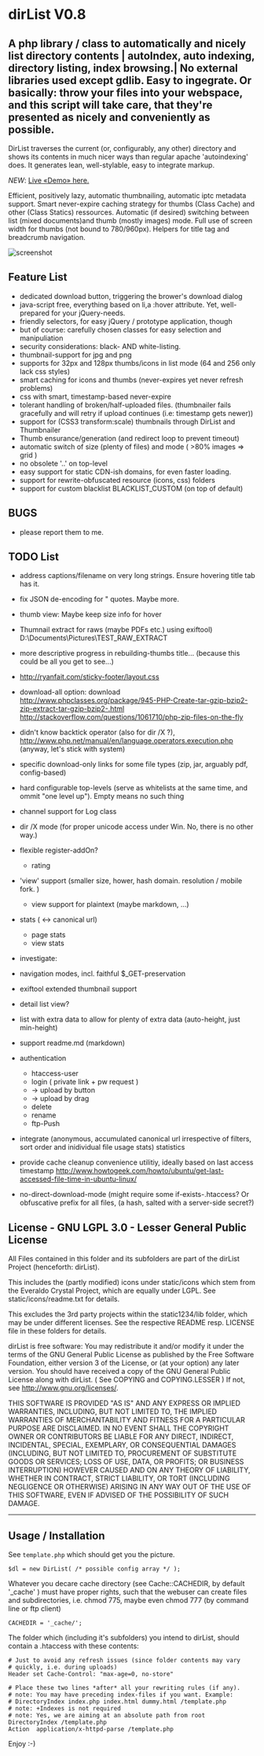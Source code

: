 dirList V0.8
================================

## A php library / class to automatically and nicely list directory contents | autoIndex, auto indexing, directory listing, index browsing.| No external libraries used except gdlib. Easy to ingegrate. Or basically: throw your files into your webspace, and this script will take care, that they're presented as nicely and conveniently as possible.

DirList traverses the current (or, configurably, any other) directory and shows its contents in much
nicer ways than regular apache 'autoindexing' does. It generates lean, well-stylable, easy to integrate markup.

*NEW*: [Live «Demo» here.](http://fotos.nocke.de/Sport/2012-06-11%20smart%20Beachtunier%20Hafencity%20Hamburg/)

Efficient, positively lazy, automatic thumbnailing, automatic iptc metadata support. Smart never-expire caching strategy for thumbs (Class Cache) and other (Class Statics) ressources. Automatic (if desired) switching between list (mixed documents)and thumb (mostly images) mode. Full use of screen width for thumbs (not bound to 780/960px). Helpers for title tag and breadcrumb navigation.

![screenshot](http://github.com/fran-kee/dirList/raw/master/screenshot.jpg)

## Feature List

* dedicated download button, triggering the brower's download dialog
* java-script free, everything based on li,a :hover attribute. Yet, well-prepared for your jQuery-needs.
* friendly selectors, for easy jQuery / prototype application, though
* but of course: carefully chosen classes for easy selection and manipuliation
* security considerations: black- AND white-listing.
* thumbnail-support for jpg and png
* supports for 32px and 128px thumbs/icons in list mode (64 and 256 only lack css styles)
* smart caching for icons and thumbs (never-expires yet never refresh problems)
* css with smart, timestamp-based never-expire
* tolerant handling of broken/half-uploaded files. (thumbnailer fails gracefully and will retry if upload continues (i.e: timestamp gets newer))
* support for (CSS3 transform:scale) thumbnails through DirList and Thumbnailer
* Thumb ensurance/generation (and redirect loop to prevent timeout)
* automatic switch of size (plenty of files) and mode ( >80% images => grid )
* no obsolete '..' on top-level
* easy support for static CDN-ish domains, for even faster loading.
* support for rewrite-obfuscated resource (icons, css) folders
* support for custom blacklist BLACKLIST_CUSTOM (on top of default)

## BUGS

* please report them to me.


## TODO List

* address captions/filename on very long strings. Ensure hovering title tab has it.
* fix JSON de-encoding for \" quotes. Maybe more.
* thumb view: Maybe keep size info for hover

* Thumnail extract for raws (maybe PDFs etc.) using exiftool) D:\Documents\Pictures\TEST_RAW_EXTRACT

* more descriptive progress in rebuilding-thumbs title...
 (because this could be all you get to see...)

* http://ryanfait.com/sticky-footer/layout.css

* download-all option: download http://www.phpclasses.org/package/945-PHP-Create-tar-gzip-bzip2-zip-extract-tar-gzip-bzip2-.html
  http://stackoverflow.com/questions/1061710/php-zip-files-on-the-fly
* didn't know backtick operator (also for dir /X ?), http://www.php.net/manual/en/language.operators.execution.php
  (anyway, let's stick with system)

* specific download-only links for some file types (zip, jar, arguably pdf, config-based)
* hard configurable top-levels (serve as whitelists at the same time, and ommit "one level up"). Empty means no such thing

* channel support for Log class
* dir /X mode (for proper unicode access under Win. No, there is no other way.)

* flexible register-addOn?
  * rating

* 'view' support (smaller size, hower, hash domain. resolution / mobile fork. )
  * view support for plaintext (maybe markdown, ...)

* stats ( <-> canonical url)
  * page stats
  * view stats

* investigate: <link rel="canonical" href="http://www.foo.de/bar/doo/ree67833478956.html" />
* navigation modes, incl. faithful $_GET-preservation
* exiftool extended thumbnail support

* detail list view?

* list with extra data to allow for plenty of extra data (auto-height, just min-height)

* support readme.md (markdown)

* authentication
  * htaccess-user
  * login ( private link + pw request )
  * -> upload by button
  * -> upload by drag
  * delete
  * rename
  * ftp-Push

* integrate (anonymous, accumulated canonical url irrespective of filters, sort order and inidividual file usage stats) statistics
  
*  provide cache cleanup convenience utilitiy,
   ideally based on last access timestamp
   http://www.howtogeek.com/howto/ubuntu/get-last-accessed-file-time-in-ubuntu-linux/
  
* no-direct-download-mode (might require some if-exists-.htaccess? Or obfuscative prefix for all files, (a hash, salted with a server-side secret?)



## License - GNU LGPL 3.0 - Lesser General Public License 

All Files contained in this folder and its subfolders are part of the  dirList Project (henceforth: dirList).

This includes the (partly modified) icons under static/icons which stem from the Everaldo Crystal Project,
which are equally under LGPL. See static/icons/readme.txt for details.

This excludes the 3rd party projects within the static1234/lib folder, which may be under different licenses. 
See the respective README resp. LICENSE file in these folders for details.

dirList is free software: You may redistribute it and/or modify it under the terms of the GNU General Public License
as published by the Free Software Foundation, either version 3 of the License, or (at your option) any later version.
You should have received a copy of the GNU General Public License along with dirList. ( See COPYING and COPYING.LESSER )
If not, see <http://www.gnu.org/licenses/>.

THIS SOFTWARE IS PROVIDED "AS IS" AND ANY EXPRESS OR IMPLIED WARRANTIES, INCLUDING, BUT NOT LIMITED TO, THE IMPLIED
WARRANTIES OF MERCHANTABILITY AND FITNESS FOR A PARTICULAR PURPOSE ARE DISCLAIMED. IN NO EVENT SHALL THE COPYRIGHT
OWNER OR CONTRIBUTORS BE LIABLE FOR ANY DIRECT, INDIRECT, INCIDENTAL, SPECIAL, EXEMPLARY, OR CONSEQUENTIAL DAMAGES
(INCLUDING, BUT NOT LIMITED TO, PROCUREMENT OF SUBSTITUTE GOODS OR SERVICES; LOSS OF USE, DATA, OR PROFITS; OR BUSINESS
INTERRUPTION) HOWEVER CAUSED AND ON ANY THEORY OF LIABILITY, WHETHER IN CONTRACT, STRICT LIABILITY, OR TORT (INCLUDING
NEGLIGENCE OR OTHERWISE) ARISING IN ANY WAY OUT OF THE USE OF THIS SOFTWARE, EVEN IF ADVISED OF THE POSSIBILITY OF
SUCH DAMAGE. 


-----------------------------------

Usage / Installation
-----------------------------------

See `template.php` which should get you the picture.

    $dl = new DirList( /* possible config array */ );

Whatever you decare cache directory (see Cache::CACHEDIR, by default '_cache' ) must have proper rights,
such that the webuser can create files and subdirectories, i.e. chmod 775, maybe even chmod 777 
(by command line or ftp client)

	CACHEDIR = '_cache/';

The folder which (including it's subfolders) you intend to dirList,
should contain a .htaccess with these contents:

	# Just to avoid any refresh issues (since folder contents may vary
	# quickly, i.e. during uploads)
	Header set Cache-Control: "max-age=0, no-store"

	# Place these two lines *after* all your rewriting rules (if any).
	# note: You may have preceding index-files if you want. Example:
	# DirectoryIndex index.php index.html dummy.html /template.php
	# note: +Indexes is not required
	# note: Yes, we are aiming at an absolute path from root
	DirectoryIndex /template.php
	Action  application/x-httpd-parse /template.php

Enjoy :-)

